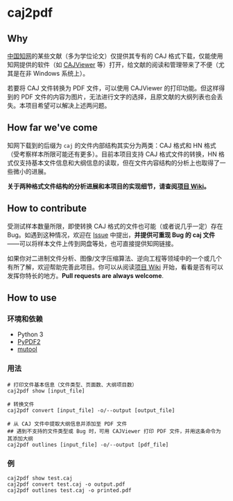 # caj2pdf

## Why

[中国知网](http://cnki.net/)的某些文献（多为学位论文）仅提供其专有的 CAJ 格式下载，仅能使用知网提供的软件（如 [CAJViewer](http://cajviewer.cnki.net/) 等）打开，给文献的阅读和管理带来了不便（尤其是在非 Windows 系统上）。

若要将 CAJ 文件转换为 PDF 文件，可以使用 CAJViewer 的打印功能。但这样得到的 PDF 文件的内容为图片，无法进行文字的选择，且原文献的大纲列表也会丢失。本项目希望可以解决上述两问题。

## How far we've come

知网下载到的后缀为 `caj` 的文件内部结构其实分为两类：CAJ 格式和 HN 格式（受考察样本所限可能还有更多）。目前本项目支持 CAJ 格式文件的转换，HN 格式仅支持基本文件信息和大纲信息的读取，但在文件内容结构的分析上也取得了一些微小的进展。

**关于两种格式文件结构的分析进展和本项目的实现细节，请查阅[项目 Wiki](https://github.com/JeziL/caj2pdf/wiki)。**

## How to contribute

受测试样本数量所限，即使转换 CAJ 格式的文件也可能（或者说几乎一定）存在 Bug。如遇到这种情况，欢迎在 [Issue](https://github.com/JeziL/caj2pdf/issues) 中提出，**并提供可重现 Bug 的 caj 文件**——可以将样本文件上传到网盘等处，也可直接提供知网链接。

如果你对二进制文件分析、图像/文字压缩算法、逆向工程等领域中的一个或几个有所了解，欢迎帮助完善此项目。你可以从阅读[项目 Wiki](https://github.com/JeziL/caj2pdf/wiki) 开始，看看是否有可以发挥你特长的地方。**Pull requests are always welcome**.

## How to use

### 环境和依赖

- Python 3
- [PyPDF2](https://github.com/mstamy2/PyPDF2)
- [mutool](https://mupdf.com/index.html)

### 用法

```
# 打印文件基本信息（文件类型、页面数、大纲项目数）
caj2pdf show [input_file]

# 转换文件
caj2pdf convert [input_file] -o/--output [output_file]

# 从 CAJ 文件中提取大纲信息并添加至 PDF 文件
## 遇到不支持的文件类型或 Bug 时，可用 CAJViewer 打印 PDF 文件，并用这条命令为其添加大纲
caj2pdf outlines [input_file] -o/--output [pdf_file]
```

### 例

```
caj2pdf show test.caj
caj2pdf convert test.caj -o output.pdf
caj2pdf outlines test.caj -o printed.pdf
```

